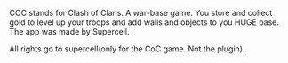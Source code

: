 COC stands for Clash of Clans. A war-base game. You store and collect gold to level up your troops and add walls and objects to you HUGE base.
The app was made by Supercell. 

All rights go to supercell(only for the CoC game. Not the plugin). 
